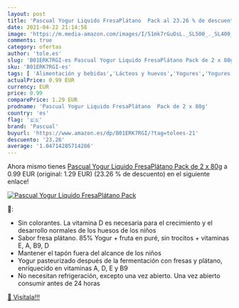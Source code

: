 ```yaml
---
layout: post
title: 'Pascual Yogur Liquido FresaPlátano  Pack al 23.26 % de descuento'
date: 2021-04-22 21:14:58
image: 'https://m.media-amazon.com/images/I/51mk7rGuOsL._SL500_._SL400_.jpg'
comments: true
category: ofertas
author: 'tole.es'
slug: 'B01ERK7RGI-es Pascual Yogur Liquido FresaPlátano Pack de 2 x 80g'
sku: 'B01ERK7RGI-es'
tags: [ 'Alimentación y bebidas','Lácteos y huevos','Yogures','Yogures líquidos','pascual','yogur', ]
actualPrice: 0.99 EUR
currency: EUR
price: 0.99
comparePrice: 1.29 EUR
prodname: 'Pascual Yogur Liquido FresaPlátano  Pack de 2 x 80g'
country: 'es'
flag: '🇪🇸'
brand: 'Pascual'
buyurl: 'https://www.amazon.es/dp/B01ERK7RGI/?tag=tolees-21'
descuento: '23.26'
average: '1.04714285714286'
---
```


Ahora mismo tienes [Pascual Yogur Liquido FresaPlátano  Pack de 2 x 80g](https://www.amazon.es/dp/B01ERK7RGI/?tag=tolees-21) a 0.99 EUR (original: 1.29 EUR) (23.26 %  de descuento) en el siguiente enlace!

[![Pascual Yogur Liquido FresaPlátano  Pack](https://m.media-amazon.com/images/I/51mk7rGuOsL._SL500_._SL400_.jpg)](https://www.amazon.es/dp/B01ERK7RGI/?tag=tolees-21)

🔎:

- Sin colorantes. La vitamina D es necesaria para el crecimiento y el desarrollo normales de los huesos de los niños
- Sabor fresa plátano. 85% Yogur + fruta en puré, sin trocitos + vitaminas E, A, B9, D
- Mantener el tapón fuera del alcance de los niños
- Yogur pasteurizado después de la fermentación con fresas y plátano, enriquecido en vitaminas A, D, E y B9
- No necesitan refrigeración, excepto una vez abierto. Una vez abierto consumir antes de 24 horas

[🛒 Visítala!!!](https://www.amazon.es/dp/B01ERK7RGI/?tag=tolees-21)
